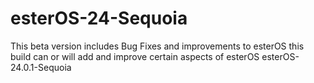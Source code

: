 # esterOS-24-Sequoia
This beta version includes Bug Fixes and improvements to esterOS
this build can or will add and improve certain aspects of esterOS
esterOS-24.0.1-Sequoia